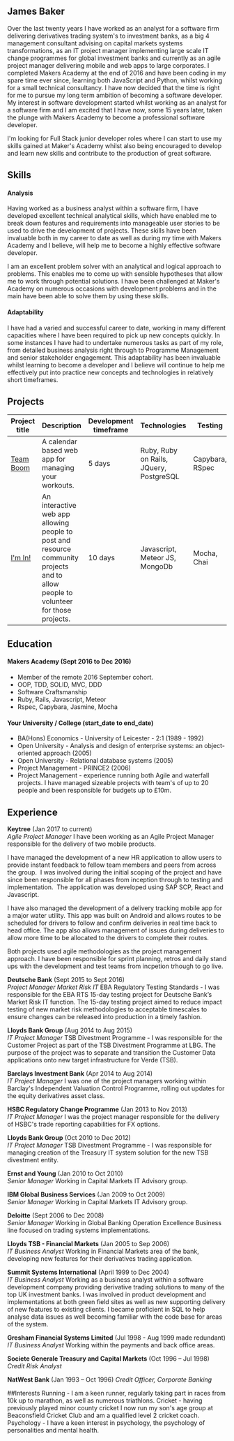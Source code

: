 ## James Baker

Over the last twenty years I have worked as an analyst for a software firm delivering derivatives trading system's to investment banks, as a big 4 management consultant advising on capital markets systems transformations, as an IT project manager implementing large scale IT change programmes for global investment banks and currently as an agile project manager delivering mobile and web apps to large corporates. I completed Makers Academy at the end of 2016 and have been coding in my spare time ever since, learning both JavaScript and Python, whilst working for a small technical consultancy.  I have now decided that the time is right for me to pursue my long term ambition of becoming a software developer.  My interest in software development started whilst working as an analyst for a software firm and I am excited that I have now, some 15 years later, taken the plunge with Makers Academy to become a professional software developer.

I'm looking for Full Stack junior developer roles where I can start to use my skills gained at Maker's Academy whilst also being encouraged to develop and learn new skills and contribute to the production of great software.

## Skills

#### Analysis

Having worked as a business analyst within a software firm, I have developed excellent technical analytical skills, which have enabled me to break down features and requirements into manageable user stories to be used to drive the development of projects.  These skills have been invaluable both in my career to date as well as during my time with Makers Academy and I believe, will help me to become a highly effective software developer.

I am an excellent problem solver with an analytical and logical approach to problems.  This enables me to come up with sensible hypotheses that allow me to work through potential solutions.  I have been challenged at Maker's Academy on numerous occasions with development problems and in the main have been able to solve them by using these skills.

#### Adaptability

I have had a varied and successful career to date, working in many different capacities where I have been required to pick up new concepts quickly. In some instances I have had to undertake numerous tasks as part of my role, from detailed business analysis right through to Programme Management and senior stakeholder engagement.  This adaptability has been invaluable whilst learning to become a developer and I believe will continue to help me  effectively put into practice new concepts and technologies in relatively short timeframes.

## Projects

Project title  | Description  									| Development timeframe | Technologies | Testing
------------- | ------------------------------	| ------------- |------------- |---------
[Team Boom](https://github.com/james1968/boom_training_webapp.git) | A calendar based web app for managing your workouts. | 5 days | Ruby, Ruby on Rails, JQuery, PostgreSQL| Capybara, RSpec
[I'm In!](https://github.com/james1968/project-snowflake.git) | An interactive web app allowing people to post and resource community projects and to allow people to volunteer for those projects. | 10 days | Javascript, Meteor JS, MongoDb | Mocha, Chai

## Education

#### Makers Academy (Sept 2016 to Dec 2016)

- Member of the remote 2016 September cohort.
- OOP, TDD, SOLID, MVC, DDD
- Software Craftsmanship
- Ruby, Rails, Javascript, Meteor
- Rspec, Capybara, Jasmine, Mocha

#### Your University / College (start_date to end_date)

- BA(Hons) Economics - University of Leicester - 2:1 (1989 - 1992)
- Open University - Analysis and design of enterprise systems: an object-oriented approach (2005)
- Open University - Relational database systems (2005)
- Project Management - PRINCE2 (2006)
- Project Management - experience running both Agile and waterfall projects.  I have managed sizeable projects with team's of up to 20 people and been responsible for budgets up to £10m.

## Experience

**Keytree** (Jan 2017 to current)    
*Agile Project Manager*
I have been working as an Agile Project Manager responsible for the delivery of two mobile products.

I have managed the development of a new HR application to allow users to provide instant feedback to fellow team members and peers from across the group.  I was involved during the initial scoping of the project and have since been responsible for all phases from inception through to testing and implementation.  The application was developed using SAP SCP, React and Javascript.

I have also managed the development of a delivery tracking mobile app for a major water utility.  This app was built on Android and allows routes to be scheduled for drivers to follow and confirm deliveries in real time back to head office.  The app also allows management of issues during deliveries to allow more time to be allocated to the drivers to complete their routes.

Both projects used agile methodologies as the project management approach.  I have been responsible for sprint planning, retros and daily stand ups with the development and test teams from incpetion trhough to go live.

**Deutsche Bank** (Sept 2015 to Sept 2016)    
*Project Manager Market Risk IT*
EBA Regulatory Testing Standards - I was responsible for the EBA RTS 15-day testing project for Deutsche Bank’s Market Risk IT function.  The 15-day testing project aimed to reduce impact testing of new market risk methodologies to acceptable timescales to ensure changes can be released into production in a timely fashion.    

**Lloyds Bank Group** (Aug 2014 to Aug 2015)   
*IT Project Manager*
TSB Divestment Programme - I was responsible for the Customer Project as part of the TSB Divestment Programme at LBG. The purpose of the project was to separate and transition the Customer Data applications onto new target infrastructure for Verde (TSB).

**Barclays Investment Bank** (Apr 2014 to Aug 2014)   
*IT Project Manager*
I was one of the project managers working within Barclay's Independent Valuation Control Programme, rolling out updates for the equity derivatives asset class.  

**HSBC Regulatory Change Programme** (Jan 2013 to Nov 2013)   
*IT Project Manager*
I was the project manager responsible for the delivery of HSBC's trade reporting capabilities for FX options.

**Lloyds Bank Group** (Oct 2010 to Dec 2012)   
*IT Project Manager*
TSB Divestment Programme - I was responsible for managing creation of the Treasury IT system solution for the new TSB divestment entity.

**Ernst and Young** (Jan 2010 to Oct 2010)   
*Senior Manager*
Working in Capital Markets IT Advisory group.

**IBM Global Business Services** (Jan 2009 to Oct 2009)   
*Senior Manager*
Working in Capital Markets IT Advisory group.

**Deloitte** (Sept 2006 to Dec 2008)   
*Senior Manager*
Working in Global Banking Operation Excellence Business line focused on trading systems implementations.

**Lloyds TSB - Financial Markets** (Jan 2005 to Sep 2006)   
*IT Business Analyst*
Working in Financial Markets area of the bank, developing new features for their derivatives trading application.

**Summit Systems International** (April 1999 to Dec 2004)   
*IT Business Analyst*
Working as a business analyst within a software development company providing derivative trading solutions to many of the top UK investment banks.  I was involved in product development and implementations at both green field sites as well as new supporting delivery of new features to existing clients.  I became proficient in SQL to help analyse data issues as well becoming familiar with the code base for areas of the system.

**Gresham Financial Systems Limited** (Jul 1998 - Aug 1999 made redundant)
*IT Business Analyst*
Working within the payments and back office areas.

**Societe Generale Treasury and Capital Markets** (Oct 1996 – Jul 1998)
*Credit Risk Analyst*

**NatWest Bank** (Jan 1993 – Oct 1996)
*Credit Officer, Corporate Banking*

##Interests
Running - I am a keen runner, regularly taking part in races from 10k up to marathon, as well as numerous triathlons.
Cricket - having previously played minor county cricket I now run my son's age group at Beaconsfield Cricket Club and am a qualified level 2 cricket coach.
Psychology - I have a keen interest in psychology, the psychology of personalities and mental health.
